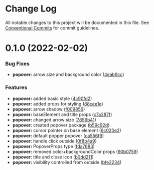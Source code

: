# Change Log

All notable changes to this project will be documented in this file.
See [Conventional Commits](https://conventionalcommits.org) for commit guidelines.

# 0.1.0 (2022-02-02)


### Bug Fixes

* **popover:** arrow size and background color ([4eab9cc](https://github.com/equinor/fusion-react-components/commit/4eab9cc5e430d6248aa4f5651c808d89b7dc759a))


### Features

* **popover:** added basic style ([4c90fd2](https://github.com/equinor/fusion-react-components/commit/4c90fd25dd736c02d65417434e08143b4c2c486c))
* **popover:** added props for styling ([88cee1e](https://github.com/equinor/fusion-react-components/commit/88cee1e89156e09b1220c88ebe7d6cca06979bc7))
* **popover:** arrow shadow ([f009856](https://github.com/equinor/fusion-react-components/commit/f0098566a7db8c45133ff0960db6f9fcf3290c33))
* **popover:** baseElement and title props ([c7a287f](https://github.com/equinor/fusion-react-components/commit/c7a287f44e008b50a09b5bb11c9ea537c1fd280c))
* **popover:** changed arrow size ([7856b41](https://github.com/equinor/fusion-react-components/commit/7856b4196fcb5dbed5e1e3104b7feab3cecf6d97))
* **popover:** created popover package ([b59c92d](https://github.com/equinor/fusion-react-components/commit/b59c92d20c0d7f5dd7c4bcfcb95025b8a96d3cf6))
* **popover:** cursor pointer on base element ([6c020e2](https://github.com/equinor/fusion-react-components/commit/6c020e22b2974a9936982851dca3d0fb59384d07))
* **popover:** default popper popover ([ca556f9](https://github.com/equinor/fusion-react-components/commit/ca556f9fd419024052371dd02a8dff6df8ebe073))
* **popover:** handle click outside ([0f8b4a9](https://github.com/equinor/fusion-react-components/commit/0f8b4a98fe7c055eb636580917d56131f97ae1c9))
* **popover:** PopoverProps type ([fda7683](https://github.com/equinor/fusion-react-components/commit/fda76830fbce6d5a86a5eca7d5fd0f0e66bdafb6))
* **popover:** removed color+backgroundColor props ([90b0759](https://github.com/equinor/fusion-react-components/commit/90b0759f2eb0ae5d654afaeff8c02e11d978a34a))
* **popover:** title and close icon ([b0dd211](https://github.com/equinor/fusion-react-components/commit/b0dd21113611b1c6bd8b4f72fb90cccab416f812))
* **popover:** visibility controlled from outside ([bfe2234](https://github.com/equinor/fusion-react-components/commit/bfe223433f3e6b82e95c8e1518ff57e87389212b))
